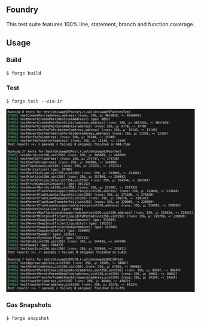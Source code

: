 ## Foundry

This test suite features 100% line, statement, branch and function coverage.

## Usage

### Build

```shell
$ forge build
```

### Test

```shell
$ forge test --via-ir
```

![Alt text](media/test_results.png)

### Gas Snapshots

```shell
$ forge snapshot
```